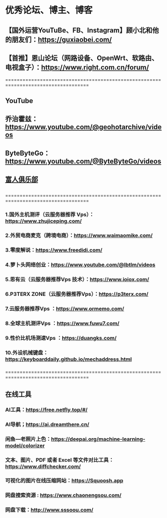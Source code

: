 # 优秀论坛、博主、博客

## 【国外运营YouTuBe、FB、Instagram】顾小北和他的朋友们：https://guxiaobei.com/
## 【首推】恩山论坛（网路设备、OpenWrt、软路由、电视盒子）：https://www.right.com.cn/forum/

===================================================================================
## YouTube

## 乔治霍兹：https://www.youtube.com/@geohotarchive/videos
## ByteByteGo：https://www.youtube.com/@ByteByteGo/videos
## [富人俱乐部](https://www.youtube.com/watch?v=lLnAEehTH4s&list=PL14PizfvsVWfNDeJnXcToOJNrWaApfUfF)
## 

===================================================================================

### 1.国外主机测评（云服务器推荐 Vps）：https://www.zhujiceping.com/
### 2.外贸电商麦克（跨境电商）：https://www.waimaomike.com/
### 3.零度解说：https://www.freedidi.com/
### 4.萝卜头网络创业：https://www.youtube.com/@lbtlm/videos
### 5.思有云（云服务器推荐Vps 技术）：https://www.ioiox.com/
### 6.P3TERX ZONE（云服务器推荐Vps）：https://p3terx.com/
### 7.云服务器推荐Vps ：https://www.ormemo.com/
### 8.全球主机测评Vps ：https://www.fuwu7.com/
### 9.性价比机场测速Vps ：https://duangks.com/
### 10.外设机械键盘：https://keyboarddaily.github.io/mechaddress.html
###
###

===================================================================================

## 在线工具
### AI工具：https://free.netfly.top/#/
### AI导航；https://ai.dreamthere.cn/
### 闲鱼—老照片上色：https://deepai.org/machine-learning-model/colorizer
### 文本、图片、PDF 或者 Excel 等文件对比工具：https://www.diffchecker.com/
### 可视化的图片在线压缩网站：https://Squoosh.app
### 网盘搜索资源 : https://www.chaonengsou.com/
### 网盘下载：http://www.sssoou.com/
###
###
